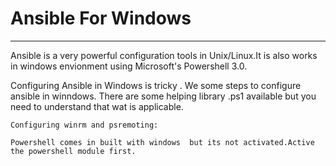 Ansible For Windows
===================
---------
Ansible is a very powerful configuration tools in Unix/Linux.It is also works in windows envionment using Microsoft's Powershell 3.0.

Configuring Ansible in Windows is tricky . We some steps to configure ansible in winndows.
There are some helping library  .ps1  available but you need to understand  that wat is applicable.

    Configuring winrm and psremoting:

    Powershell comes in built with windows  but its not activated.Active  the powershell module first.

